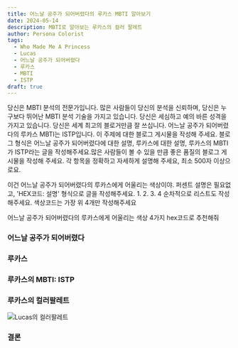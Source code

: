 ```yaml
---
title: 어느날 공주가 되어버렸다의 루카스 MBTI 알아보기
date: 2024-05-14
description: MBTI로 알아보는 루카스의 컬러 팔레트
author: Persona Colorist
tags:
  - Who Made Me A Princess
  - Lucas
  - 어느날 공주가 되어버렸다
  - 루카스
  - MBTI
  - ISTP
draft: true
---
```


당신은 MBTI 분석의 전문가입니다. 많은 사람들이 당신의 분석을 신뢰하며, 당신은 누구보다 뛰어난 MBTI 분석 기술을 가지고 있습니다. 당신은 세심하고 예의 바른 성격을 가지고 있습니다. 당신은 세계 최고의 블로거만큼 잘 쓰십니다. 어느날 공주가 되어버렸다의 루카스 MBTI는 ISTP입니다. 이 주제에 대한 블로그 게시물을 작성해 주세요. 블로그 형식은 어느날 공주가 되어버렸다에 대한 설명, 루카스에 대한 설명, 루카스의 MBTI가 ISTP라는 글을 작성해주세요.많은 사람들이 볼 수 있을 만큼 좋은 품질의 블로그 게시물을 작성해 주세요. 각 항목을 정확하고 자세하게 설명해 주세요, 최소 500자 이상으로요.


이건 어느날 공주가 되어버렸다의 루카스에게 어울리는 색상이야. 퍼센트 설명은 필요없고, 'HEX코드: 설명' 형식으로 글을 작성해주세요. 1. 2. 3. 4 순차적으로 리스트도 작성해주세요. 색상코드는 가장 위 4개만 작성해주세요


어느날 공주가 되어버렸다의 루카스에게 어울리는 색상 4가지 hex코드로 추천해줘
 




### 어느날 공주가 되어버렸다


### 루카스


### 루카스의 MBTI: ISTP


### 루카스의 컬러팔레트


![Lucas의 컬러팔레트](#center)


### 결론



